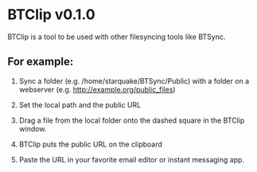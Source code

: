 BTClip v0.1.0
=============

BTClip is a tool to be used with other filesyncing tools like BTSync.


For example:
------------

  1. Sync a folder (e.g. /home/starquake/BTSync/Public) with a folder on a webserver (e.g. http://example.org/public_files)

  2. Set the local path and the public URL

  3. Drag a file from the local folder onto the dashed square in the BTClip window.

  4. BTClip puts the public URL on the clipboard

  5. Paste the URL in your favorite email editor or instant messaging app.

